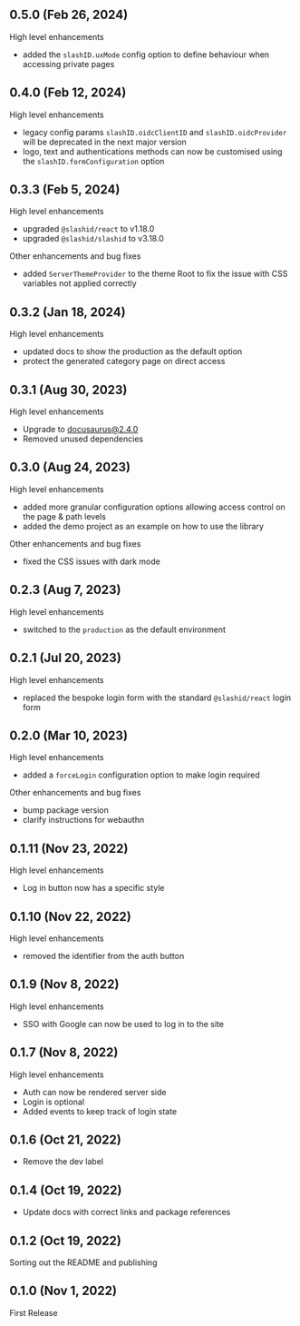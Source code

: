 ## 0.5.0 (Feb 26, 2024)

High level enhancements

- added the `slashID.uxMode` config option to define behaviour when accessing private pages

## 0.4.0 (Feb 12, 2024)

High level enhancements

- legacy config params `slashID.oidcClientID` and `slashID.oidcProvider` will be deprecated in the next major version
- logo, text and authentications methods can now be customised using the `slashID.formConfiguration` option

## 0.3.3 (Feb 5, 2024)

High level enhancements

- upgraded `@slashid/react` to v1.18.0
- upgraded `@slashid/slashid` to v3.18.0

Other enhancements and bug fixes

- added `ServerThemeProvider` to the theme Root to fix the issue with CSS variables not applied correctly

## 0.3.2 (Jan 18, 2024)

High level enhancements

- updated docs to show the production as the default option
- protect the generated category page on direct access

## 0.3.1 (Aug 30, 2023)

High level enhancements

- Upgrade to docusaurus@2.4.0
- Removed unused dependencies

## 0.3.0 (Aug 24, 2023)

High level enhancements

- added more granular configuration options allowing access control on the page & path levels
- added the demo project as an example on how to use the library

Other enhancements and bug fixes

- fixed the CSS issues with dark mode

## 0.2.3 (Aug 7, 2023)

High level enhancements

- switched to the `production` as the default environment

## 0.2.1 (Jul 20, 2023)

High level enhancements

- replaced the bespoke login form with the standard `@slashid/react` login form

## 0.2.0 (Mar 10, 2023)

High level enhancements

- added a `forceLogin` configuration option to make login required

Other enhancements and bug fixes

- bump package version
- clarify instructions for webauthn

## 0.1.11 (Nov 23, 2022)

High level enhancements

- Log in button now has a specific style

## 0.1.10 (Nov 22, 2022)

High level enhancements

- removed the identifier from the auth button

## 0.1.9 (Nov 8, 2022)

High level enhancements

- SSO with Google can now be used to log in to the site

## 0.1.7 (Nov 8, 2022)

High level enhancements

- Auth can now be rendered server side
- Login is optional
- Added events to keep track of login state

## 0.1.6 (Oct 21, 2022)

- Remove the dev label

## 0.1.4 (Oct 19, 2022)

- Update docs with correct links and package references

## 0.1.2 (Oct 19, 2022)

Sorting out the README and publishing

## 0.1.0 (Nov 1, 2022)

First Release
